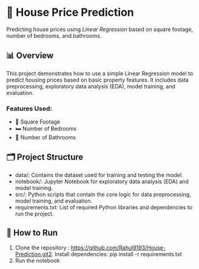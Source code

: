 # 🏡 House Price Prediction

Predicting house prices using *Linear Regression* based on square footage, number of bedrooms, and bathrooms.

## 📊 Overview

This project demonstrates how to use a simple Linear Regression model to predict housing prices based on basic property features. It includes data preprocessing, exploratory data analysis (EDA), model training, and evaluation.

### Features Used:
- 📏 Square Footage
- 🛏️ Number of Bedrooms
- 🛁 Number of Bathrooms

## 🗂️ Project Structure

- data/: Contains the dataset used for training and testing the model.
- notebook/: Jupyter Notebook for exploratory data analysis (EDA) and model training.
- src/: Python scripts that contain the core logic for data preprocessing, model training, and evaluation.
- requirements.txt: List of required Python libraries and dependencies to run the project.

## 🚀 How to Run

1. Clone the repository : https://github.com/Rahul9193/House-Prediction.git2.  Install dependencies: pip install -r requirements.txt
3.  Run the notebook
